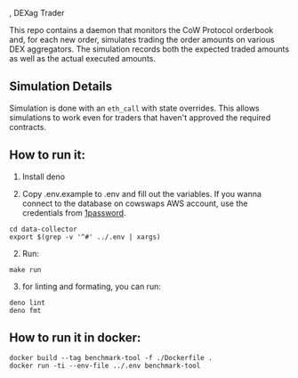 , DEXag Trader

This repo contains a daemon that monitors the CoW Protocol orderbook and, for
each new order, simulates trading the order amounts on various DEX aggregators.
The simulation records both the expected traded amounts as well as the actual
executed amounts.

## Simulation Details

Simulation is done with an `eth_call` with state overrides. This allows
simulations to work even for traders that haven't approved the required
contracts.

## How to run it:

1. Install deno

2. Copy .env.example to .env and fill out the variables. If you wanna connect to
   the database on cowswaps AWS account, use the credentials from
   [1password](https://start.1password.com/open/i?a=6DWD777JFFEZZLYS6J4DUURYLE&v=weisopuq6vd4jkgfi443z2fe64&i=r7tfzgrrsv37l4b2etdco7ku2u&h=cowserviceslda.1password.com).

```
cd data-collector
export $(grep -v '^#' ../.env | xargs)
```

2. Run:

```
make run
```

3. for linting and formating, you can run:

```
deno lint
deno fmt
```

## How to run it in docker:

```
docker build --tag benchmark-tool -f ./Dockerfile .
docker run -ti --env-file ../.env benchmark-tool
```
